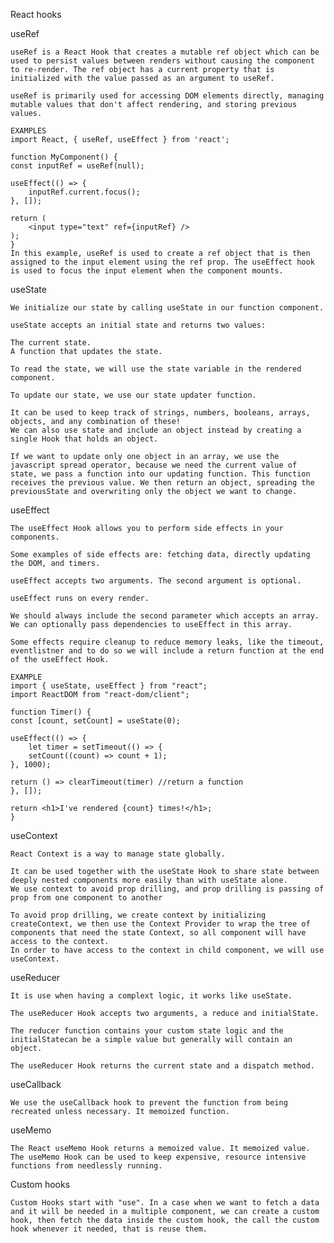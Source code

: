 React hooks

useRef

    useRef is a React Hook that creates a mutable ref object which can be used to persist values between renders without causing the component to re-render. The ref object has a current property that is initialized with the value passed as an argument to useRef.

    useRef is primarily used for accessing DOM elements directly, managing mutable values that don't affect rendering, and storing previous values.

    EXAMPLES
    import React, { useRef, useEffect } from 'react';

    function MyComponent() {
    const inputRef = useRef(null);

    useEffect(() => {
        inputRef.current.focus();
    }, []);

    return (
        <input type="text" ref={inputRef} />
    );
    }
    In this example, useRef is used to create a ref object that is then assigned to the input element using the ref prop. The useEffect hook is used to focus the input element when the component mounts.



useState

    We initialize our state by calling useState in our function component.

    useState accepts an initial state and returns two values:

    The current state.
    A function that updates the state.

    To read the state, we will use the state variable in the rendered component.

    To update our state, we use our state updater function.

    It can be used to keep track of strings, numbers, booleans, arrays, objects, and any combination of these!
    We can also use state and include an object instead by creating a single Hook that holds an object.

    If we want to update only one object in an array, we use the javascript spread operator, because we need the current value of state, we pass a function into our updating function. This function receives the previous value. We then return an object, spreading the previousState and overwriting only the object we want to change.



useEffect

    The useEffect Hook allows you to perform side effects in your components.

    Some examples of side effects are: fetching data, directly updating the DOM, and timers.

    useEffect accepts two arguments. The second argument is optional.

    useEffect runs on every render. 

    We should always include the second parameter which accepts an array. We can optionally pass dependencies to useEffect in this array.

    Some effects require cleanup to reduce memory leaks, like the timeout, eventlistner and to do so we will include a return function at the end of the useEffect Hook.

    EXAMPLE
    import { useState, useEffect } from "react";
    import ReactDOM from "react-dom/client";

    function Timer() {
    const [count, setCount] = useState(0);

    useEffect(() => {
        let timer = setTimeout(() => {
        setCount((count) => count + 1);
    }, 1000);

    return () => clearTimeout(timer) //return a function
    }, []);

    return <h1>I've rendered {count} times!</h1>;
    }


useContext

    React Context is a way to manage state globally.

    It can be used together with the useState Hook to share state between deeply nested components more easily than with useState alone.
    We use context to avoid prop drilling, and prop drilling is passing of prop from one component to another

    To avoid prop drilling, we create context by initializing createContext, we then use the Context Provider to wrap the tree of components that need the state Context, so all component will have access to the context.
    In order to have access to the context in child component, we will use useContext.


useReducer

    It is use when having a complext logic, it works like useState.

    The useReducer Hook accepts two arguments, a reduce and initialState.

    The reducer function contains your custom state logic and the initialStatecan be a simple value but generally will contain an object.

    The useReducer Hook returns the current state and a dispatch method.



useCallback

    We use the useCallback hook to prevent the function from being recreated unless necessary. It memoized function.


useMemo

    The React useMemo Hook returns a memoized value. It memoized value.
    The useMemo Hook can be used to keep expensive, resource intensive functions from needlessly running.


Custom hooks

    Custom Hooks start with "use". In a case when we want to fetch a data and it will be needed in a multiple component, we can create a custom hook, then fetch the data inside the custom hook, the call the custom hook whenever it needed, that is reuse them.